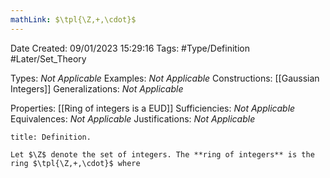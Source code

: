 ```yaml
---
mathLink: $\tpl{\Z,+,\cdot}$
---
```


<div class="topSpace"></div>

Date Created: 09/01/2023 15:29:16
Tags: #Type/Definition #Later/Set_Theory

Types: <i>Not Applicable</i>
Examples: <i>Not Applicable</i>
Constructions: [[Gaussian Integers]]
Generalizations: <i>Not Applicable</i>

Properties: [[Ring of integers is a EUD]]
Sufficiencies: <i>Not Applicable</i>
Equivalences: <i>Not Applicable</i>
Justifications: <i>Not Applicable</i>

``` ad-Definition
title: Definition.

Let $\Z$ denote the set of integers. The **ring of integers** is the ring $\tpl{\Z,+,\cdot}$ where

```
